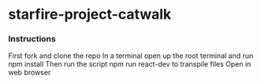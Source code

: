 # starfire-project-catwalk

### Instructions

First fork and clone the repo
In a terminal open up the root terminal and run npm install
Then run the script npm run react-dev to transpile files
Open in web browser
